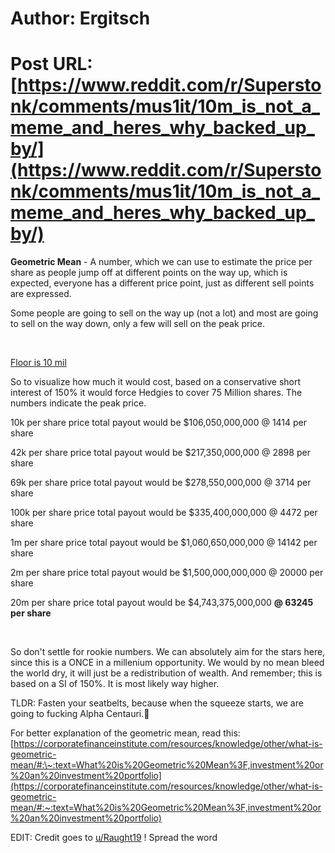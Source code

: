 # Author: Ergitsch
# Post URL: [https://www.reddit.com/r/Superstonk/comments/mus1it/10m_is_not_a_meme_and_heres_why_backed_up_by/](https://www.reddit.com/r/Superstonk/comments/mus1it/10m_is_not_a_meme_and_heres_why_backed_up_by/)


**Geometric Mean** \- A number, which we can use to estimate the price per share as people jump off at different points on the way up, which is expected, everyone has a different price point, just as different sell points are expressed.

Some people are going to sell on the way up (not a lot) and most are going to sell on the way down, only a few will sell on the peak price.

&#x200B;

[Floor is 10 mil](https://preview.redd.it/wnbuhxfmbcu61.png?width=1459&format=png&auto=webp&s=df934f9f67362b372f1fcd556d5a97914ee99733)

So to visualize how much it would cost, based on a conservative short interest of 150% it would force Hedgies to cover 75 Million shares. The numbers indicate the peak price.

10k per share price total payout would be $106,050,000,000 @ 1414 per share

42k per share price total payout would be $217,350,000,000 @ 2898 per share

69k per share price total payout would be $278,550,000,000 @ 3714 per share

100k per share price total payout would be $335,400,000,000 @ 4472 per share

1m per share price total payout would be $1,060,650,000,000 @ 14142 per share

2m per share price total payout would be $1,500,000,000,000 @ 20000 per share

20m per share price total payout would be $4,743,375,000,000 **@ 63245 per share**

&#x200B;

So don't settle for rookie numbers. We can absolutely aim for the stars here, since this is a ONCE in a millenium opportunity. We would by no mean bleed the world dry, it will just be a redistribution of wealth. And remember; this is based on a SI of 150%. It is most likely way higher.

TLDR: Fasten your seatbelts, because when the squeeze starts, we are going to fucking Alpha Centauri.🚀

For better explanation of the geometric mean, read this:  [https://corporatefinanceinstitute.com/resources/knowledge/other/what-is-geometric-mean/#:\~:text=What%20is%20Geometric%20Mean%3F,investment%20or%20an%20investment%20portfolio](https://corporatefinanceinstitute.com/resources/knowledge/other/what-is-geometric-mean/#:~:text=What%20is%20Geometric%20Mean%3F,investment%20or%20an%20investment%20portfolio)

EDIT: Credit goes to [u/Raught19](https://www.reddit.com/user/Raught19/) ! Spread the word

&#x200B;